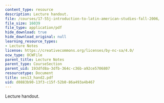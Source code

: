 ```yaml
---
content_type: resource
description: Lecture handout.
file: /courses/17-55j-introduction-to-latin-american-studies-fall-2006/d0883b9013f3c15f52b086a493a4b467_ses13_hand2.pdf
file_size: 16039
file_type: application/pdf
hide_download: true
hide_download_original: null
learning_resource_types:
- Lecture Notes
license: https://creativecommons.org/licenses/by-nc-sa/4.0/
ocw_type: OCWFile
parent_title: Lecture Notes
parent_type: CourseSection
parent_uid: 193dfd8a-3dfb-364c-c36b-a92ce5706807
resourcetype: Document
title: ses13_hand2.pdf
uid: d0883b90-13f3-c15f-52b0-86a493a4b467
---
```

Lecture handout.